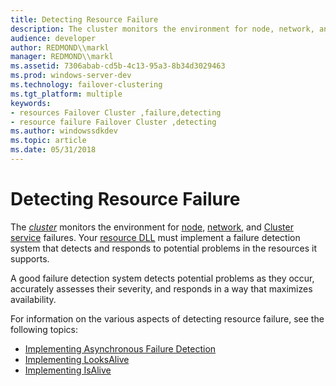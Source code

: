 ```yaml
---
title: Detecting Resource Failure
description: The cluster monitors the environment for node, network, and Cluster service failures. Your resource DLL must implement a failure detection system that detects and responds to potential problems in the resources it supports.
audience: developer
author: REDMOND\\markl
manager: REDMOND\\markl
ms.assetid: 7306abab-cd5b-4c13-95a3-8b34d3029463
ms.prod: windows-server-dev
ms.technology: failover-clustering
ms.tgt_platform: multiple
keywords:
- resources Failover Cluster ,failure,detecting
- resource failure Failover Cluster ,detecting
ms.author: windowssdkdev
ms.topic: article
ms.date: 05/31/2018
---
```


# Detecting Resource Failure

The [*cluster*](https://www.bing.com/search?q=*cluster*) monitors the environment for [node](nodes.md), [network](networks.md), and [Cluster service](cluster-service.md) failures. Your [resource DLL](resource-dlls.md) must implement a failure detection system that detects and responds to potential problems in the resources it supports.

A good failure detection system detects potential problems as they occur, accurately assesses their severity, and responds in a way that maximizes availability.

For information on the various aspects of detecting resource failure, see the following topics:

-   [Implementing Asynchronous Failure Detection](implementing-asynchronous-failure-detection.md)
-   [Implementing LooksAlive](implementing-looksalive.md)
-   [Implementing IsAlive](implementing-isalive.md)

 

 





